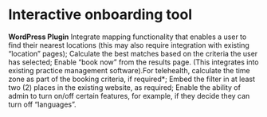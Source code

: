 # Interactive onboarding tool
**WordPress Plugin**
Integrate mapping functionality that enables a user to find their nearest locations (this may also require integration with existing “location” pages);
Calculate the best matches based on the criteria the user has selected;
Enable “book now” from the results page. (This integrates into existing practice management software).For telehealth, calculate the time zone as part of the booking criteria, if required*;
Embed the filter in at least two (2) places in the existing website, as required;
Enable the ability of admin to turn on/off certain features, for example, if they decide they can turn off “languages”.

